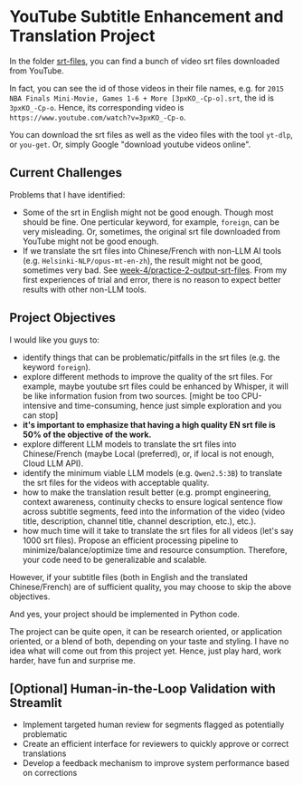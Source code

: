 # YouTube Subtitle Enhancement and Translation Project

In the folder [srt-files](./srt-files), you can find a bunch of video srt files downloaded from YouTube.

In fact, you can see the id of those videos in their file names, e.g. for `2015 NBA Finals Mini-Movie, Games 1-6 + More [3pxKO_-Cp-o].srt`, the id is `3pxKO_-Cp-o`. Hence, its corresponding video is `https://www.youtube.com/watch?v=3pxKO_-Cp-o`.

You can download the srt files as well as the video files with the tool `yt-dlp`, or `you-get`. Or, simply Google "download youtube videos online".

## Current Challenges

Problems that I have identified:
- Some of the srt in English might not be good enough. Though most should be fine. One perticular keyword, for example, `foreign`, can be very misleading. Or, sometimes, the original srt file downloaded from YouTube might not be good enough.
- If we translate the srt files into Chinese/French with non-LLM AI tools (e.g. `Helsinki-NLP/opus-mt-en-zh`), the result might not be good, sometimes very bad. See [week-4/practice-2-output-srt-files](../week-4/practice-2-output-srt-files/). From my first experiences of trial and error, there is no reason to expect better results with other non-LLM tools.

## Project Objectives

I would like you guys to:
- identify things that can be problematic/pitfalls in the srt files (e.g. the keyword `foreign`).
- explore different methods to improve the quality of the srt files. For example, maybe youtube srt files could be enhanced by Whisper, it will be like information fusion from two sources. [might be too CPU-intensive and time-consuming, hence just simple exploration and you can stop]
- **it's important to emphasize that having a high quality EN srt file is 50% of the objective of the work.**
- explore different LLM models to translate the srt files into Chinese/French (maybe Local (preferred), or, if local is not enough, Cloud LLM API). 
- identify the minimum viable LLM models (e.g. `Qwen2.5:3B`) to translate the srt files for the videos with acceptable quality.
- how to make the translation result better (e.g. prompt engineering, context awareness, continuity checks to ensure logical sentence flow across subtitle segments, feed into the information of the video (video title, description, channel title, channel description, etc.), etc.).
- how much time will it take to translate the srt files for all videos (let's say 1000 srt files). Propose an efficient processing pipeline to minimize/balance/optimize time and resource consumption. Therefore, your code need to be generalizable and scalable.

However, if your subtitle files (both in English and the translated Chinese/French) are of sufficient quality, you may choose to skip the above objectives.

And yes, your project should be implemented in Python code.

The project can be quite open, it can be research oriented, or application oriented, or a blend of both, depending on your taste and styling. I have no idea what will come out from this project yet. Hence, just play hard, work harder, have fun and surprise me.

## [Optional] Human-in-the-Loop Validation with Streamlit
   - Implement targeted human review for segments flagged as potentially problematic
   - Create an efficient interface for reviewers to quickly approve or correct translations
   - Develop a feedback mechanism to improve system performance based on corrections



